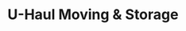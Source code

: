 ---
title: "U-Haul Moving & Storage"
url: /decatur/u-haul-moving-and-storage/
shop: storage rental
---